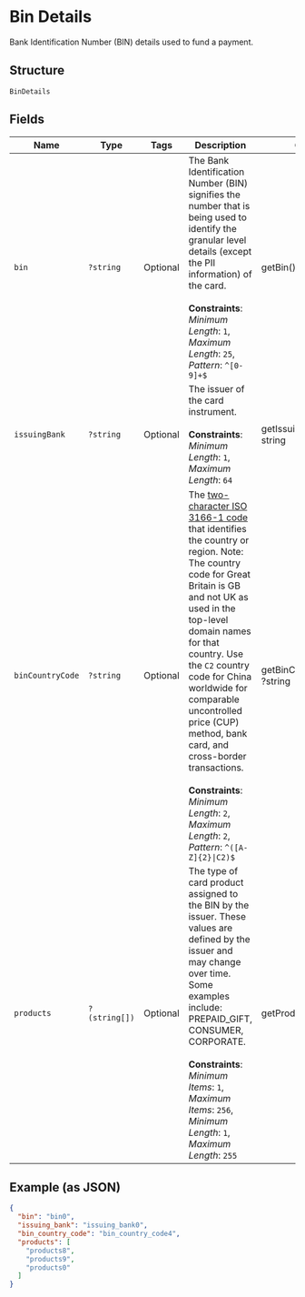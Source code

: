
# Bin Details

Bank Identification Number (BIN) details used to fund a payment.

## Structure

`BinDetails`

## Fields

| Name | Type | Tags | Description | Getter | Setter |
|  --- | --- | --- | --- | --- | --- |
| `bin` | `?string` | Optional | The Bank Identification Number (BIN) signifies the number that is being used to identify the granular level details (except the PII information) of the card.<br><br>**Constraints**: *Minimum Length*: `1`, *Maximum Length*: `25`, *Pattern*: `^[0-9]+$` | getBin(): ?string | setBin(?string bin): void |
| `issuingBank` | `?string` | Optional | The issuer of the card instrument.<br><br>**Constraints**: *Minimum Length*: `1`, *Maximum Length*: `64` | getIssuingBank(): ?string | setIssuingBank(?string issuingBank): void |
| `binCountryCode` | `?string` | Optional | The [two-character ISO 3166-1 code](/api/rest/reference/country-codes/) that identifies the country or region. Note: The country code for Great Britain is GB and not UK as used in the top-level domain names for that country. Use the `C2` country code for China worldwide for comparable uncontrolled price (CUP) method, bank card, and cross-border transactions.<br><br>**Constraints**: *Minimum Length*: `2`, *Maximum Length*: `2`, *Pattern*: `^([A-Z]{2}\|C2)$` | getBinCountryCode(): ?string | setBinCountryCode(?string binCountryCode): void |
| `products` | `?(string[])` | Optional | The type of card product assigned to the BIN by the issuer. These values are defined by the issuer and may change over time. Some examples include: PREPAID_GIFT, CONSUMER, CORPORATE.<br><br>**Constraints**: *Minimum Items*: `1`, *Maximum Items*: `256`, *Minimum Length*: `1`, *Maximum Length*: `255` | getProducts(): ?array | setProducts(?array products): void |

## Example (as JSON)

```json
{
  "bin": "bin0",
  "issuing_bank": "issuing_bank0",
  "bin_country_code": "bin_country_code4",
  "products": [
    "products8",
    "products9",
    "products0"
  ]
}
```

